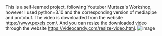 This is a self-learned project, following Youtuber Murtaza's Workshop, however I used python=3.10 and the corresponding version of mediapipe and protobuf. The video is downloaded from the website https://www.pexels.com/. And you can resize the downloaded video through the website https://videocandy.com/resize-video.html.
![image](https://github.com/xiyin66666/FaceMesh/blob/main/demo.gif)
